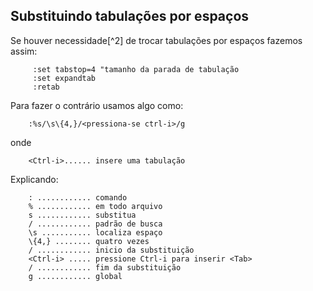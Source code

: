 Substituindo tabulações por espaços
-----------------------------------

Se houver necessidade[^2] de trocar tabulações por espaços fazemos
assim:

         :set tabstop=4 "tamanho da parada de tabulação
         :set expandtab
         :retab

Para fazer o contrário usamos algo como:

        :%s/\s\{4,}/<pressiona-se ctrl-i>/g

onde

        <Ctrl-i>...... insere uma tabulação

Explicando:

        : ............ comando
        % ............ em todo arquivo
        s ............ substitua
        / ............ padrão de busca
        \s ........... localiza espaço
        \{4,} ........ quatro vezes
        / ............ inicio da substituição
        <Ctrl-i> ..... pressione Ctrl-i para inserir <Tab>
        / ............ fim da substituição
        g ............ global


